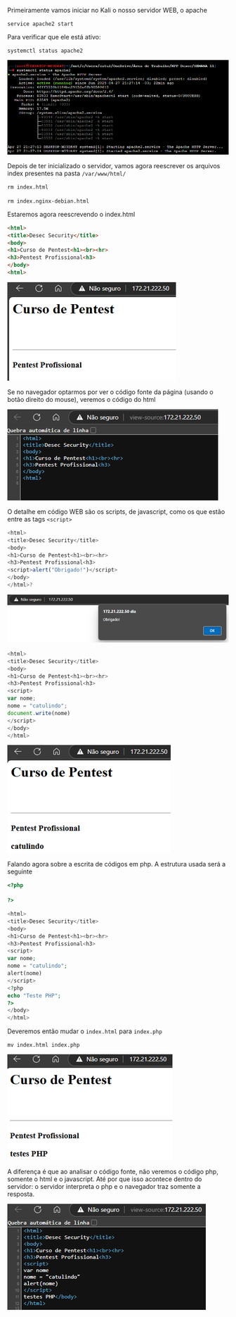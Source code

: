 Primeiramente vamos iniciar no Kali o nosso servidor WEB, o apache
```
service apache2 start
```

Para verificar que ele está ativo:

```
systemctl status apache2 
```

![](https://github.com/MrCat2357/web-hacking/blob/940683b98bb2677873654b8d44a9af716f0576e9/imagens/parte%201/2%20Conceitos%20Essenciais%20-%20HTML%2C%20PHP%2C%20JS/2%20img%201.png)

Depois de ter inicializado o servidor, vamos agora reescrever os arquivos index presentes na pasta `/var/www/html/` 

```
rm index.html

rm index.nginx-debian.html
```

Estaremos agora reescrevendo o index.html

```html
<html>
<title>Desec Security</title>
<body>
<h1>Curso de Pentest<h1><br><hr>
<h3>Pentest Profissional<h3>
</body>
<html>
```

![](https://github.com/MrCat2357/web-hacking/blob/071abd6d48ee41bf20be2bd0f1754b3b5ac4e7a5/imagens/parte%201/2%20Conceitos%20Essenciais%20-%20HTML%2C%20PHP%2C%20JS/2%20img%202.png)

Se no navegador optarmos por ver o código fonte da página (usando o botão direito do mouse), veremos o código do html

![](https://github.com/MrCat2357/web-hacking/blob/071abd6d48ee41bf20be2bd0f1754b3b5ac4e7a5/imagens/parte%201/2%20Conceitos%20Essenciais%20-%20HTML%2C%20PHP%2C%20JS/2%20img%203.png)

O detalhe em código WEB são os scripts, de javascript, como os que estão entre as tags `<script>` 
```javascript
<html>
<title>Desec Security</title>
<body>
<h1>Curso de Pentest<h1><br><hr>
<h3>Pentest Profissional<h3>
<script>alert("Obrigado!")</script>
</body>
</html>?
```


![](https://github.com/MrCat2357/web-hacking/blob/071abd6d48ee41bf20be2bd0f1754b3b5ac4e7a5/imagens/parte%201/2%20Conceitos%20Essenciais%20-%20HTML%2C%20PHP%2C%20JS/2%20img%204.png)

```javascript
<html> 
<title>Desec Security</title>
<body>
<h1>Curso de Pentest<h1><br><hr>
<h3>Pentest Profissional<h3>
<script>
var nome;
nome = "catulindo";
document.write(nome)
</script>
</body>
</html>
```

![](https://github.com/MrCat2357/web-hacking/blob/071abd6d48ee41bf20be2bd0f1754b3b5ac4e7a5/imagens/parte%201/2%20Conceitos%20Essenciais%20-%20HTML%2C%20PHP%2C%20JS/2%20img%205.png)

Falando agora sobre a escrita de códigos em php. A estrutura usada será a seguinte

```php
<?php

?>
```

```php
<html>
<title>Desec Security</title>
<body>
<h1>Curso de Pentest<h1><br><hr>
<h3>Pentest Profissional<h3>
<script>
var nome;
nome = "catulindo";
alert(nome)
</script>
<?php
echo "Teste PHP";
?>
</body>
</html>
```

Deveremos então mudar o `index.html` para `index.php`

```
mv index.html index.php
```

![](https://github.com/MrCat2357/web-hacking/blob/071abd6d48ee41bf20be2bd0f1754b3b5ac4e7a5/imagens/parte%201/2%20Conceitos%20Essenciais%20-%20HTML%2C%20PHP%2C%20JS/2%20img%206.png)

A diferença é que ao analisar o código fonte, não veremos o código php, somente o html e o javascript. Até por que isso acontece dentro do servidor: o servidor interpreta o php e o navegador traz somente a resposta.

![](https://github.com/MrCat2357/web-hacking/blob/071abd6d48ee41bf20be2bd0f1754b3b5ac4e7a5/imagens/parte%201/2%20Conceitos%20Essenciais%20-%20HTML%2C%20PHP%2C%20JS/2%20img%207.png)
